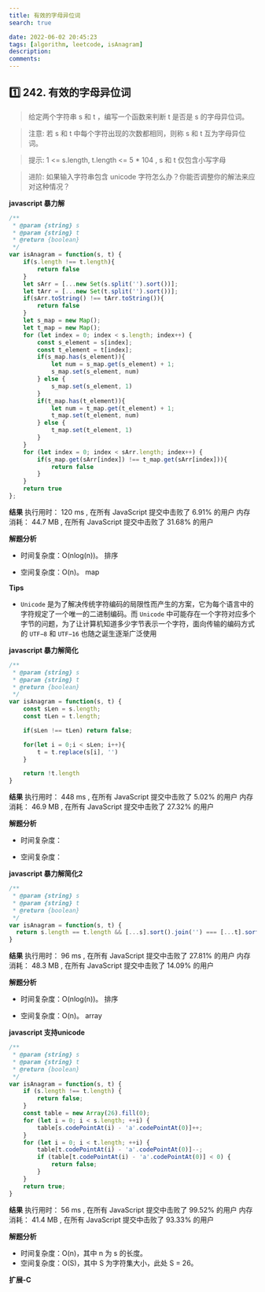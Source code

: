 ```yaml
---
title: 有效的字母异位词
search: true

date: 2022-06-02 20:45:23
tags: [algorithm, leetcode, isAnagram]
description:
comments:
---
```


## 1️⃣ 242. 有效的字母异位词

> 给定两个字符串 s 和 t ，编写一个函数来判断 t 是否是 s 的字母异位词。

> 注意: 若 s 和 t 中每个字符出现的次数都相同，则称 s 和 t 互为字母异位词。

> 提示: 1 <= s.length, t.length <= 5 * 104 , s 和 t 仅包含小写字母
 
> 进阶: 如果输入字符串包含 unicode 字符怎么办？你能否调整你的解法来应对这种情况？



**javascript 暴力解**

```javascript
/**
 * @param {string} s
 * @param {string} t
 * @return {boolean}
 */
var isAnagram = function(s, t) {
    if(s.length !== t.length){
        return false
    }
    let sArr = [...new Set(s.split('').sort())];
    let tArr = [...new Set(t.split('').sort())];
    if(sArr.toString() !== tArr.toString()){
        return false
    }
    let s_map = new Map();
    let t_map = new Map();
    for (let index = 0; index < s.length; index++) {
        const s_element = s[index];
        const t_element = t[index];
        if(s_map.has(s_element)){
            let num = s_map.get(s_element) + 1;
            s_map.set(s_element, num)
        } else {
            s_map.set(s_element, 1)
        }
        if(t_map.has(t_element)){
            let num = t_map.get(t_element) + 1;
            t_map.set(t_element, num)
        } else {
            t_map.set(t_element, 1)
        }
    }
    for (let index = 0; index < sArr.length; index++) {
        if(s_map.get(sArr[index]) !== t_map.get(sArr[index])){
            return false
        }
    }
    return true
};
```

**结果**
执行用时： 120 ms , 在所有 JavaScript 提交中击败了 6.91% 的用户
内存消耗： 44.7 MB , 在所有 JavaScript 提交中击败了 31.68% 的用户

**解题分析**
- 时间复杂度：O(nlog(n))。 排序

- 空间复杂度：O(n)。 map

**Tips**

- `Unicode` 是为了解决传统字符编码的局限性而产生的方案，它为每个语言中的字符规定了一个唯一的二进制编码。而 `Unicode` 中可能存在一个字符对应多个字节的问题，为了让计算机知道多少字节表示一个字符，面向传输的编码方式的 `UTF−8` 和 `UTF−16` 也随之诞生逐渐广泛使用




**javascript 暴力解简化**
```js
/**
 * @param {string} s
 * @param {string} t
 * @return {boolean}
 */
var isAnagram = function(s, t) {
    const sLen = s.length;
    const tLen = t.length;

    if(sLen !== tLen) return false;

    for(let i = 0;i < sLen; i++){
        t = t.replace(s[i], '')
    }

    return !t.length
}
```

**结果**
执行用时： 448 ms , 在所有 JavaScript 提交中击败了 5.02% 的用户
内存消耗： 46.9 MB , 在所有 JavaScript 提交中击败了 27.32% 的用户

**解题分析**
- 时间复杂度： 

- 空间复杂度： 


**javascript 暴力解简化2**
```js
/**
 * @param {string} s
 * @param {string} t
 * @return {boolean}
 */
var isAnagram = function(s, t) {
  return s.length == t.length && [...s].sort().join('') === [...t].sort().join('')
}
```

**结果**
执行用时： 96 ms , 在所有 JavaScript 提交中击败了 27.81% 的用户
内存消耗： 48.3 MB , 在所有 JavaScript 提交中击败了 14.09% 的用户

**解题分析**
- 时间复杂度：O(nlog(n))。 排序

- 空间复杂度：O(n)。 array


**javascript 支持unicode**
```js
/**
 * @param {string} s
 * @param {string} t
 * @return {boolean}
 */
var isAnagram = function(s, t) {
    if (s.length !== t.length) {
        return false;
    }
    const table = new Array(26).fill(0);
    for (let i = 0; i < s.length; ++i) {
        table[s.codePointAt(i) - 'a'.codePointAt(0)]++;
    }
    for (let i = 0; i < t.length; ++i) {
        table[t.codePointAt(i) - 'a'.codePointAt(0)]--;
        if (table[t.codePointAt(i) - 'a'.codePointAt(0)] < 0) {
            return false;
        }
    }
    return true;
}
```

**结果**
执行用时： 56 ms , 在所有 JavaScript 提交中击败了 99.52% 的用户
内存消耗： 41.4 MB , 在所有 JavaScript 提交中击败了 93.33% 的用户

**解题分析**
- 时间复杂度：O(n)，其中 n 为 s 的长度。
- 空间复杂度：O(S)，其中 S 为字符集大小，此处 S = 26。
   



**扩展-C**

```C

```

[]()